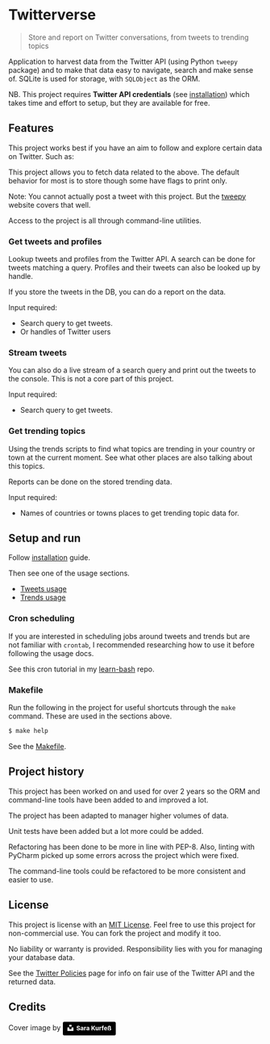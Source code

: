 # Twitterverse
> Store and report on Twitter conversations, from tweets to trending topics

Application to harvest data from the Twitter API (using Python `tweepy` package) and to make that data easy to navigate, search and make sense of. SQLite is used for storage, with `SQLObject` as the ORM.

NB. This project requires **Twitter API credentials** (see [installation](installation.md#twitter-credentials)) which takes time and effort to setup, but they are available for free.


## Features

This project works best if you have an aim to follow and explore certain data on Twitter. Such as:


This project allows you to fetch data related to the above. The default behavior for most is to store though some have flags to print only.

Note: You cannot actually post a tweet with this project. But the [tweepy](http://docs.tweepy.org/en/latest/) website covers that well.

Access to the project is all through command-line utilities.


### Get tweets and profiles

Lookup tweets and profiles from the Twitter API. A search can be done for tweets matching a query. Profiles and their tweets can also be looked up by handle.

If you store the tweets in the DB, you can do a report on the data.

Input required:
- Search query to get tweets.
- Or handles of Twitter users

### Stream tweets

You can also do a live stream of a search query and print out the tweets to the console. This is not a core part of this project.

Input required:
- Search query to get tweets.

### Get trending topics

Using the trends scripts to find what topics are trending in your country or town at the current moment. See what other places are also talking about this topics.

Reports can be done on the stored trending data.

Input required:
- Names of countries or towns places to get trending topic data for.


## Setup and run

Follow [installation](installation.md) guide.

Then see one of the usage sections.

- [Tweets usage](tweets/)
- [Trends usage](trends/)

### Cron scheduling

If you are interested in scheduling jobs around tweets and trends but are not familiar with `crontab`, I recommended researching how to use it before following the usage docs.

See this cron tutorial in my [learn-bash](https://github.com/MichaelCurrin/learn-bash/tree/master/learn-bash) repo.

### Makefile

Run the following in the project for useful shortcuts through the `make` command. These are used in the sections above.

```bash
$ make help
```

See the [Makefile](https://github.com/MichaelCurrin/twitterverse/blob/master/Makefile).

## Project history

This project has been worked on and used for over 2 years so the ORM and command-line tools have been added to and improved a lot.

The project has been adapted to manager higher volumes of data.

Unit tests have been added but a lot more could be added.

Refactoring has been done to be more in line with PEP-8. Also, linting with PyCharm picked up some errors across the project which were fixed.

The command-line tools could be refactored to be more consistent and easier to use.


## License

This project is license with an [MIT License](https://github.com/MichaelCurrin/twitterverse/blob/master/LICENSE). Feel free to use this project for non-commercial use. You can fork the project and modify it too.

No liability or warranty is provided. Responsibility lies with you for managing your database data.

See the [Twitter Policies](twitter_api_docs/policies.md) page for info on fair use of the Twitter API and the returned data.


## Credits

Cover image by <a style="background-color:black;color:white;text-decoration:none;padding:4px 6px;font-family:-apple-system, BlinkMacSystemFont, &quot;San Francisco&quot;, &quot;Helvetica Neue&quot;, Helvetica, Ubuntu, Roboto, Noto, &quot;Segoe UI&quot;, Arial, sans-serif;font-size:12px;font-weight:bold;line-height:1.2;display:inline-block;border-radius:3px" href="https://unsplash.com/@stereophototyp?utm_medium=referral&amp;utm_campaign=photographer-credit&amp;utm_content=creditBadge" target="_blank" rel="noopener noreferrer" title="Download free do whatever you want high-resolution photos from Sara Kurfeß"><span style="display:inline-block;padding:2px 3px"><svg xmlns="http://www.w3.org/2000/svg" style="height:12px;width:auto;position:relative;vertical-align:middle;top:-2px;fill:white" viewBox="0 0 32 32"><title>unsplash-logo</title><path d="M10 9V0h12v9H10zm12 5h10v18H0V14h10v9h12v-9z"></path></svg></span><span style="display:inline-block;padding:2px 3px">Sara Kurfeß</span></a>
